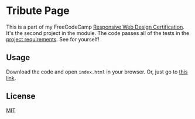 # Tribute Page

This is a part of my FreeCodeCamp [Responsive Web Design Certification](https://www.freecodecamp.org/learn). It's the second project in the module. The code passes all of the tests in the [project requirements](https://www.freecodecamp.org/learn/responsive-web-design/responsive-web-design-projects/build-a-survey-form). See for yourself!

## Usage

Download the code and open `index.html` in your browser. Or, just go to [this link](https://awesome-lamport-dbb2d5.netlify.app).

## License

[MIT](https://choosealicense.com/licenses/mit/)
